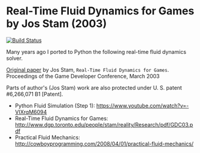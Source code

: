 # Real-Time Fluid Dynamics for Games by Jos Stam (2003)

[![Build Status](https://travis-ci.org/albertosantini/python-fluid.png)](https://travis-ci.org/albertosantini/python-fluid)

Many years ago I ported to Python the following real-time fluid dynamics solver.

[Original paper](http://www.dgp.toronto.edu/people/stam/reality/Research/pub.html)
by Jos Stam, `Real-Time Fluid Dynamics for Games`. Proceedings of the Game Developer
Conference, March 2003

Parts of author's (Jos Stam) work are also protected under U. S. patent #6,266,071 B1 [Patent].


- Python Fluid Simulation (Step 1): https://www.youtube.com/watch?v=-VIXrqM6094
- Real-Time Fluid Dynamics for Games: http://www.dgp.toronto.edu/people/stam/reality/Research/pdf/GDC03.pdf
- Practical Fluid Mechanics: http://cowboyprogramming.com/2008/04/01/practical-fluid-mechanics/